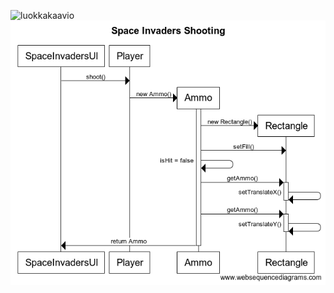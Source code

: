 ![luokkakaavio](https://yuml.me/076a5fab.jpg)
![SpaceInvadersShooting](https://github.com/sapetus/otm-harjoitustyo/blob/master/dokumentointi/SpaceInvadersShooting.png)


